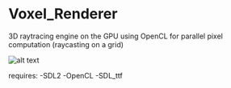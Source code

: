 # Voxel_Renderer
3D raytracing engine on the GPU using OpenCL for parallel pixel computation (raycasting on a grid)

![alt text](https://cdn.discordapp.com/attachments/912320676269015040/950796442446991440/unknown.png)

requires:
-SDL2
-OpenCL
-SDL_ttf
